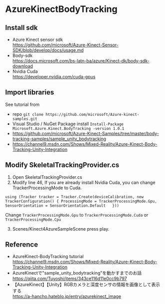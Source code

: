 # AzureKinectBodyTracking  
## Install sdk  
 - Azure Kinect sensor sdk  
https://github.com/microsoft/Azure-Kinect-Sensor-SDK/blob/develop/docs/usage.md  
 - Body-sdk  
https://docs.microsoft.com/bs-latn-ba/azure/Kinect-dk/body-sdk-download  
 - Nvidia Cuda  
https://developer.nvidia.com/cuda-gpus 
  
## Import libraries  
See tutorial from  
 - repo `git clone https://github.com/microsoft/Azure-kinect-samples.git`
 - Visual Studio / NuGet Package install `Install-Package Microsoft.Azure.Kinect.BodyTracking -version 1.0.1`  
 - https://github.com/microsoft/Azure-Kinect-Samples/tree/master/body-tracking-samples/sample_unity_bodytracking  
 - https://channel9.msdn.com/Shows/Mixed-Reality/Azure-Kinect-Body-Tracking-Unity-Integration
  
## Modify SkeletalTrackingProvider.cs  
1. Open SkeletalTrackingProvider.cs
2. Modify line 46, If you are already install Nvidia Cuda, you can change TrackerProcessingMode to Cuda.
  ```
  using (Tracker tracker = Tracker.Create(deviceCalibration, new TrackerConfiguration() { ProcessingMode = TrackerProcessingMode.Gpu, SensorOrientation = SensorOrientation.Default   }))
  ```  
  Change `TrackerProcessingMode.Gpu` to `TrackerProcessingMode.Cuda` or `TrackerProcessingMode.Cpu`  
    
3. Scenes/Kinect4AzureSampleScene press play.  
  
## Reference  
 - AzureKinect-BodyTracking tutorial  
https://channel9.msdn.com/Shows/Mixed-Reality/Azure-Kinect-Body-Tracking-Unity-Integration  
 - AzureKinectで"sample_unity_bodytracking"を動かすまでのお話  
https://qiita.com/Tuyoshi/items/343ce116d11e0cc9b797  
 - 【AzureKinect】【Unity】RGBカメラと深度センサの情報を画像として表示する  
https://a-hancho.hateblo.jp/entry/azurekinect_image  
  
  
